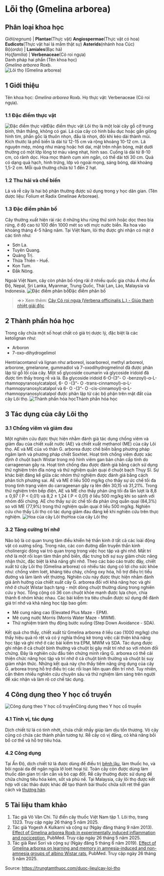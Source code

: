 # Lõi thọ (Gmelina arborea)

Phân loại khoa học  
---  
Giới(_regnum_) |  **Plantae**(Thực vật) **Angiospermae**(Thực vật có hoa) **Eudicots**(Thực vật hai lá mầm thật sự) **Asterids**(nhánh hoa Cúc)  
Bộ(_ordo_) | **Lamiales**(Bạc hà)  
Họ(_familia_) | **Verbenaceae**(Cỏ roi ngựa)  
Danh pháp hai phần (Tên khoa học)  
_Gmelina arborea_ Roxb.  
![Lõi thọ \(Gmelina arborea\)](https://trungtamthuoc.com/images/others/loi-tho-6857.jpg)
##  1 Giới thiệu
Tên khoa học: _Gmelina arborea_ Roxb.
Họ thực vật: Verbenaceae (Cỏ roi ngựa).
### 1.1 Đặc điểm thực vật
![Đặc điểm thực vật](https://trungtamthuoc.com/images/item/loi-tho-0.jpg)Đặc điểm thực vật
Lõi thọ là một loài cây gỗ cỡ trung bình, thân thẳng, không có gai. Lá của cây có hình bầu dục hoặc gần giống hình tim, phần gốc lá thuôn nhọn, đầu lá nhọn, đôi khi kéo dài thành mũi. Kích thước lá phổ biến là dài từ 12-15 cm và rộng khoảng 10-12 cm. Lá nguyên mép, mỏng như màng hoặc hơi dai, mặt trên nhẵn bóng, mặt dưới thường có một lớp lông tơ màu vàng nhạt, hình sao. Cuống lá dài từ 8-10 cm, có rãnh dọc.
Hoa mọc thành cụm xim ngắn, có thể dài tới 30 cm. Quả có dạng quả hạch, hình trứng, lớp vỏ ngoài mọng, sáng bóng, dài khoảng 1,5-2 cm. Mỗi quả thường chứa từ 1 đến 2 hạt.
### 1.2 Thu hái và chế biến
Lá và rễ cây là hai bộ phận thường được sử dụng trong y học dân gian.
(Tên dược liệu: Folium et Radix Gmelinae Arboreae).
### 1.3 Đặc điểm phân bố
Cây thường xuất hiện rải rác ở những khu rừng thứ sinh hoặc dọc theo bìa rừng, ở độ cao từ 100 đến 1000 mét so với mực nước biển. Ra hoa vào khoảng tháng 4-5 hằng năm.
Tại Việt Nam, lõi thọ được ghi nhận có mặt ở các tỉnh như:
  * Sơn La.
  * Tuyên Quang.
  * Quảng Trị.
  * Thừa Thiên - Huế.
  * Kon Tum.
  * Đắk Nông.


Ngoài Việt Nam, cây còn phân bố rộng rãi ở nhiều quốc gia châu Á như Ấn Độ, Nepal, Sri Lanka, Myanmar, Trung Quốc, Thái Lan, Lào, Malaysia và Indonesia.
![Đặc điểm phân bố](https://trungtamthuoc.com/images/item/loi-tho-1.jpg)Đặc điểm phân bố
> =>> Xem thêm: [Cây Cỏ roi ngựa (Verbena officinalis L.) - Giúp thanh nhiệt giải độc](https://trungtamthuoc.com/duoc-lieu/co-roi-ngua)
##  2 Thành phần hóa học
Trong cây chứa một số hoạt chất có giá trị dược lý, đặc biệt là các ketolignan như:
  * Arboron
  * 7-oxo-dihydrogelimol


Hentriacontanol và lignan như arboreol, isoarboreol, methyl arboreol, arborone, gmelanone, gummadiol và 7-oxodihydrogmelinol đã được phân lập từ gỗ lõi của cây. Một số glycoside coumarin và glycoside iridoid đã được tìm thấy trong rễ và lá. Ba glycoside iridoid 6-O-(3“- O -benzoyl)-α-L-rhamnopyranosylcatalpol, 6- O -(3“- O -trans-cinnamoyl)-α-L-rhamnopyranosylcatalpol và 6- O -(3“- O -cis-cinnamoyl)-α-L-rhamnopyranosylcatalpol được phân lập từ các bộ phận trên mặt đất của cây Lõi thọ.
![Thành phần hóa học](https://trungtamthuoc.com/images/item/loi-tho-2.jpg)Thành phần hóa học
##  3 Tác dụng của cây Lõi thọ
### 3.1 Chống viêm và giảm đau
Một nghiên cứu được thực hiện nhằm đánh giá tác dụng chống viêm và giảm đau của chiết xuất nước (AE) và chiết xuất methanol (ME) của cây Lõi thọ.
AE và ME của vỏ thân G. arborea được chế biến bằng phương pháp ngâm lạnh và phương pháp chiết Soxhlet. Hoạt tính chống viêm được xác định ở chuột bạch Wistar trong mô hình viêm gan bàn chân cấp tính do carrageenan gây ra. Hoạt tính chống đau được đánh giá bằng cách sử dụng thử nghiệm trên đĩa nóng và thử nghiệm quằn quại ở chuột bạch Thụy Sĩ. Sự khác biệt đáng kể giữa các nhóm thử nghiệm được đánh giá bằng cách phân tích phương sai.
AE và ME ở liều 500 mg/kg cho thấy sự ức chế tối đa trong tình trạng viêm do carrageenan gây ra lên đến 30,15 và 31,21%. Trong thử nghiệm trên bếp điện, AE và ME cho thấy phản ứng tối đa lần lượt là 8,8 ± 0,97 ( P < 0,01) và 8,2 ± 1,24 ( P < 0,01) ở liều 500 mg/kg khi so sánh với nhóm đối chứng. AE cho thấy sự ức chế tối đa phản ứng quằn quại (84,3%) so với ME (77,9%) trong thử nghiệm quằn quại ở liều 500 mg/kg.
Nghiên cứu cho thấy Lõi thọ có tác dụng giảm đau đáng kể khi nghiên cứu trên thực nghiệm.
![Hoa của cây Lõi thọ](https://trungtamthuoc.com/images/item/loi-tho-3.jpg)Hoa của cây Lõi thọ
### 3.2 Tăng cường trí nhớ
Não bộ là cơ quan trung tâm điều khiển hệ thần kinh ở tất cả các loài động vật có xương sống. Trong não, các con đường dẫn truyền thần kinh cholinergic đóng vai trò quan trọng trong việc học tập và ghi nhớ. Mất trí nhớ là một rối loạn tâm thần phổ biến, đặc trưng bởi sự suy giảm chức năng nhận thức, đặc biệt là khả năng ghi nhớ.
Theo các báo cáo trước đây, chiết xuất từ cây Lõi thọ (Gmelina arborea) có nhiều tác dụng có lợi cho sức khỏe như: chống viêm loét, kháng tiêu chảy, chống oxy hóa, hỗ trợ điều trị tiểu đường và làm lành vết thương.
Nghiên cứu này được thực hiện nhằm đánh giá ảnh hưởng của chiết xuất cây G. arborea đối với khả năng học và ghi nhớ ở chuột Wistar bạch tạng - một dòng chuột thường dùng trong nghiên cứu y học.
Tổng cộng có 36 con chuột khỏe mạnh được lựa chọn, chia thành 6 nhóm khác nhau. Các bài kiểm tra tiêu chuẩn được sử dụng để đánh giá trí nhớ và khả năng học tập bao gồm:
  * Mê cung nâng cao (Elevated Plus Maze - EPM).
  * Mê cung nước Morris (Morris Water Maze - MWM).
  * Thử nghiệm tránh thụ động bước xuống (Step Down Avoidance - SDA).


Kết quả cho thấy, chiết xuất từ Gmelina arborea ở liều cao (1000 mg/kg) cho thấy hiệu quả rõ rệt và có ý nghĩa thống kê trong việc cải thiện khả năng học tập và ghi nhớ ở các bài kiểm tra EPM, MWM và SDA. Tác dụng được ghi nhận ở cả chuột bình thường và chuột bị gây mất trí nhớ so với nhóm đối chứng.
Đây là nghiên cứu đầu tiên chứng minh rằng G. arborea có thể cải thiện chức năng học tập và trí nhớ ở cả chuột bình thường và chuột bị suy giảm nhận thức. Những kết quả này cho thấy tiềm năng ứng dụng của cây G. arborea trong hỗ trợ điều trị các rối loạn liên quan đến trí nhớ. Tuy nhiên, cần thêm nhiều nghiên cứu chuyên sâu và thử nghiệm lâm sàng trên người để xác nhận và làm rõ cơ chế tác dụng.
##  4 Công dụng theo Y học cổ truyền
![Công dụng theo Y học cổ truyền](https://trungtamthuoc.com/images/item/loi-tho-4.jpg)Công dụng theo Y học cổ truyền
### 4.1 Tính vị, tác dụng
Dịch chiết từ lá có tính nhớt, chứa chất nhầy giúp làm dịu tổn thương.
Vỏ cây cũng có chứa các thành phần tương tự.
Rễ cây có vị đắng, có khả năng bồi bổ cơ thể và hỗ trợ tiêu hóa.
### 4.2 Công dụng
Tại Ấn Độ, dịch chiết từ lá được dùng để điều trị [bệnh lậu](https://trungtamthuoc.com/bai-viet/benh-lau "bệnh lậu"), làm thuốc ho, và bôi ngoài da để ngăn ngừa lở loét hoại tử.
Toàn cây còn được dùng làm thuốc dân gian trị rắn cắn và bò cạp đốt.
Rễ cây thường được sử dụng để chữa chứng tiêu hóa kém, sốt và phù nề.
Tại Malaysia, cây lõi thọ được kết hợp với các thảo dược khác để tạo thành bài thuốc chữa sốt rét thể gián cách và [thương hàn](https://trungtamthuoc.com/bai-viet/benh-thuong-han "thương hàn").
##  5 Tài liệu tham khảo
  1. Tác giả Võ Văn Chi. Từ điển cây thuốc Việt Nam tập 1. Lõi thọ, trang 1323. Truy cập ngày 26 tháng 5 năm 2025.
  2. Tác giả Yogesh A Kulkarni và cộng sự (Ngày đăng tháng 9 năm 2013). [Effect of Gmelina arborea Roxb in experimentally induced inflammation and nociception](https://pmc.ncbi.nlm.nih.gov/articles/PMC3821189/), PubMed. Truy cập ngày 26 tháng 5 năm 2025.
  3. Tác giả Ravi Sori và cộng sự (Ngày đăng 5 tháng 6 năm 2019). [Effect of Gmelina arborea on learning and memory in amnesia-induced and non-amnesia groups of albino Wistar rats](https://pubmed.ncbi.nlm.nih.gov/31194680/), PubMed. Truy cập ngày 26 tháng 5 năm 2025.




Source: https://trungtamthuoc.com/duoc-lieu/cay-loi-tho
